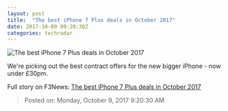 ```yaml
---
layout: post
title:  "The best iPhone 7 Plus deals in October 2017"
date: 2017-10-09 09:20:30Z
categories: techradar
---
```


![The best iPhone 7 Plus deals in October 2017](http://cdn.mos.cms.futurecdn.net/8Wfeybpxo7PpxFJET2r7ja-1200-80.jpg)

We're picking out the best contract offers for the new bigger iPhone - now under £30pm.


Full story on F3News: [The best iPhone 7 Plus deals in October 2017](http://www.f3nws.com/n/EUWGtF)

> Posted on: Monday, October 9, 2017 9:20:30 AM
